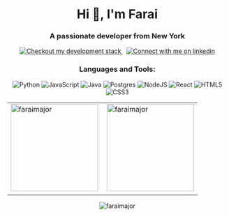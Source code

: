 <h1 align="center">Hi 👋, I'm Farai</h1>
<h3 align="center">A passionate developer from New York</h3>
<div align="center">
<a href="https://faraimajor.com/">
<img src="https://img.shields.io/badge/tech-stack-0690fa.svg?style=for-the-badge&logo=stackshare&labelColor=000&color=3572A5#gh-light-mode-only" alt="Checkout my development stack" >
</a>
&nbsp;
<!-- Social button 4 -->
<!-- Light Mode -->
<a href="https://www.linkedin.com/in/faraimutukumira/">
<img src="https://img.shields.io/badge/LinkedIn-3572A5?style=for-the-badge&logo=linkedin&logoColor=white#gh-light-mode-only" alt="Connect with me on linkedin" >
</a>
  </div>
<h3 align="center">Languages and Tools:</h3>

<div align="center">
            
![Python](https://img.shields.io/badge/Python-14354C?style=for-the-badge&logo=python&logoColor=white)
![JavaScript](https://img.shields.io/badge/javascript-%23323330.svg?style=for-the-badge&logo=javascript&logoColor=%23F7DF1E)
![Java](https://img.shields.io/badge/Java-ED8B00?style=for-the-badge&logo=java&logoColor=white)
![Postgres](https://img.shields.io/badge/postgres-%23316192.svg?style=for-the-badge&logo=postgresql&logoColor=white)
![NodeJS](https://img.shields.io/badge/node.js-6DA55F?style=for-the-badge&logo=node.js&logoColor=white)
![React](https://img.shields.io/badge/react-%2320232a.svg?style=for-the-badge&logo=react&logoColor=%2361DAFB)
![HTML5](https://img.shields.io/badge/html5-%23E34F26.svg?style=for-the-badge&logo=html5&logoColor=white)
![CSS3](https://img.shields.io/badge/css3-%231572B6.svg?style=for-the-badge&logo=css3&logoColor=white)
 
</div>

<table>
  <tr style="padding: 0; align: center">
<td valign="top"><img  height=200 src="https://github-readme-stats.vercel.app/api/top-langs?username=faraimajor&theme=dark&show_icons=true&locale=en&layout=compact" alt="faraimajor" /></td>

<td valign="top">&nbsp;<img height =200 src="https://github-readme-stats.vercel.app/api?username=faraimajor&theme=dark&show_icons=true&locale=en" alt="faraimajor" /></td>
   </tr>
</table>

<p align="center"><img src="https://github-readme-streak-stats.herokuapp.com/?user=faraimajor&theme=dark" alt="faraimajor" /></p>
  
  


